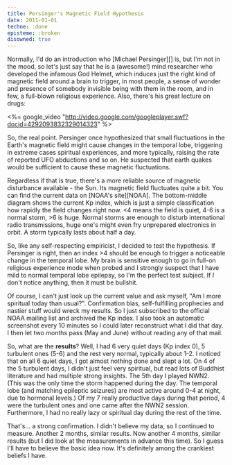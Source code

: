 ```yaml
---
title: Persinger's Magnetic Field Hypothesis
date: 2011-01-01
techne: :done
episteme: :broken
disowned: true
---
```


Normally, I'd do an introduction who [Michael Persinger][] is, but I'm not in the mood, so let's just say that he is a (awesome!) mind researcher who developed the infamous God Helmet, which induces just the right kind of magnetic field around a brain to trigger, in most people, a sense of wonder and presence of somebody invisible being with them in the room, and in few, a full-blown religious experience. Also, there's his great lecture on drugs:

<%= google_video "http://video.google.com/googleplayer.swf?docid=4292093832329014323" %>

So, the real point. Persinger once hypothesized that small fluctuations in the Earth's magnetic field might cause changes in the temporal lobe, triggering in extreme cases spiritual experiences, and more typically, raising the rate of reported UFO abductions and so on. He suspected that earth quakes would be sufficient to cause these magnetic fluctuations.

Regardless if that is true, there's a more reliable source of magnetic disturbance available - the Sun. Its magnetic field fluctuates quite a bit. You can find the current data on [NOAA's site][NOAA]. The bottom-middle diagram shows the current Kp index, which is just a simple classification how rapidly the field changes right now. &lt;4 means the field is quiet, 4-6 is a normal storm, &gt;6 is huge. Normal storms are enough to disturb international radio transmissions, huge one's might even fry unprepared electronics in orbit. A storm typically lasts about half a day.

So, like any self-respecting empiricist, I decided to test the hypothesis. If Persinger is right, then an index &gt;4  should be enough to trigger a noticeable change in the temporal lobe. My brain is sensitive enough to go in full-on religious experience mode when probed and I strongly suspect that I have mild to normal temporal lobe epilepsy, so I'm the perfect test subject. If *I* don't notice anything, then it must be bullshit.

Of course, I can't just look up the current value and ask myself, "Am I more spiritual today than usual?". Confirmation bias, self-fulfilling prophecies and nastier stuff would wreck my results. So I just subscribed to the official NOAA mailing list and archived the Kp index. I also took an automatic screenshot every 10 minutes so I could later reconstruct what I did that day. I then let two months pass (May and June) without reading any of that mail.

So, what are the **results**? Well, I had 6 very quiet days (Kp index 0), 5 turbulent ones (5-6) and the rest very normal, typically about 1-2. I noticed that on all 6 quiet days, I got almost nothing done and slept a lot. On 4 of the 5 turbulent days, I didn't just feel very spiritual, but read lots of Buddhist literature and had multiple strong insights. The 5th day I played NWN2. (This was the only time the storm happened during the day. The temporal lobe (and matching epileptic seizures) are most active around 0-4 at night, due to hormonal levels.) Of my 7 really productive days during that period, 4 were the turbulent ones and one came after the NWN2 session. Furthermore, I had no really lazy or spiritual day during the rest of the time.

That's... a strong confirmation. I didn't believe my data, so I continued to measure. Another 2 months, similar results. Now another 4 months, similar results (but I did look at the measurements in advance this time). So I guess I'll  have to believe the basic idea now. It's definitely among the crankiest beliefs I have.
